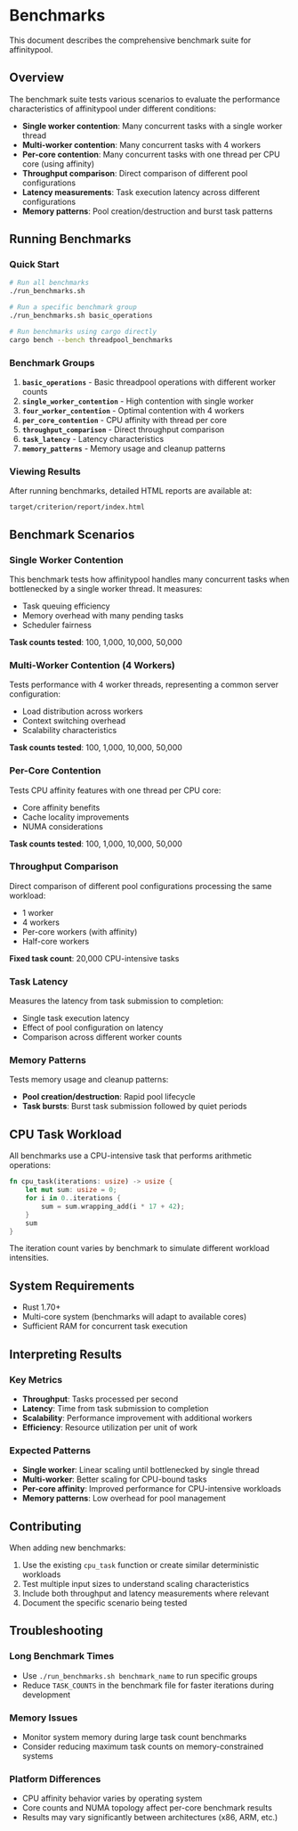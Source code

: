 # Benchmarks

This document describes the comprehensive benchmark suite for affinitypool.

## Overview

The benchmark suite tests various scenarios to evaluate the performance characteristics of affinitypool under different conditions:

- **Single worker contention**: Many concurrent tasks with a single worker thread
- **Multi-worker contention**: Many concurrent tasks with 4 workers
- **Per-core contention**: Many concurrent tasks with one thread per CPU core (using affinity)
- **Throughput comparison**: Direct comparison of different pool configurations
- **Latency measurements**: Task execution latency across different configurations
- **Memory patterns**: Pool creation/destruction and burst task patterns

## Running Benchmarks

### Quick Start

```bash
# Run all benchmarks
./run_benchmarks.sh

# Run a specific benchmark group
./run_benchmarks.sh basic_operations

# Run benchmarks using cargo directly
cargo bench --bench threadpool_benchmarks
```

### Benchmark Groups

1. **`basic_operations`** - Basic threadpool operations with different worker counts
2. **`single_worker_contention`** - High contention with single worker
3. **`four_worker_contention`** - Optimal contention with 4 workers
4. **`per_core_contention`** - CPU affinity with thread per core
5. **`throughput_comparison`** - Direct throughput comparison
6. **`task_latency`** - Latency characteristics
7. **`memory_patterns`** - Memory usage and cleanup patterns

### Viewing Results

After running benchmarks, detailed HTML reports are available at:
```
target/criterion/report/index.html
```

## Benchmark Scenarios

### Single Worker Contention

This benchmark tests how affinitypool handles many concurrent tasks when bottlenecked by a single worker thread. It measures:
- Task queuing efficiency
- Memory overhead with many pending tasks
- Scheduler fairness

**Task counts tested**: 100, 1,000, 10,000, 50,000

### Multi-Worker Contention (4 Workers)

Tests performance with 4 worker threads, representing a common server configuration:
- Load distribution across workers
- Context switching overhead
- Scalability characteristics

**Task counts tested**: 100, 1,000, 10,000, 50,000

### Per-Core Contention

Tests CPU affinity features with one thread per CPU core:
- Core affinity benefits
- Cache locality improvements
- NUMA considerations

**Task counts tested**: 100, 1,000, 10,000, 50,000

### Throughput Comparison

Direct comparison of different pool configurations processing the same workload:
- 1 worker
- 4 workers  
- Per-core workers (with affinity)
- Half-core workers

**Fixed task count**: 20,000 CPU-intensive tasks

### Task Latency

Measures the latency from task submission to completion:
- Single task execution latency
- Effect of pool configuration on latency
- Comparison across different worker counts

### Memory Patterns

Tests memory usage and cleanup patterns:
- **Pool creation/destruction**: Rapid pool lifecycle
- **Task bursts**: Burst task submission followed by quiet periods

## CPU Task Workload

All benchmarks use a CPU-intensive task that performs arithmetic operations:
```rust
fn cpu_task(iterations: usize) -> usize {
    let mut sum: usize = 0;
    for i in 0..iterations {
        sum = sum.wrapping_add(i * 17 + 42);
    }
    sum
}
```

The iteration count varies by benchmark to simulate different workload intensities.

## System Requirements

- Rust 1.70+
- Multi-core system (benchmarks will adapt to available cores)
- Sufficient RAM for concurrent task execution

## Interpreting Results

### Key Metrics

- **Throughput**: Tasks processed per second
- **Latency**: Time from task submission to completion  
- **Scalability**: Performance improvement with additional workers
- **Efficiency**: Resource utilization per unit of work

### Expected Patterns

- **Single worker**: Linear scaling until bottlenecked by single thread
- **Multi-worker**: Better scaling for CPU-bound tasks
- **Per-core affinity**: Improved performance for CPU-intensive workloads
- **Memory patterns**: Low overhead for pool management

## Contributing

When adding new benchmarks:

1. Use the existing `cpu_task` function or create similar deterministic workloads
2. Test multiple input sizes to understand scaling characteristics
3. Include both throughput and latency measurements where relevant
4. Document the specific scenario being tested

## Troubleshooting

### Long Benchmark Times

- Use `./run_benchmarks.sh benchmark_name` to run specific groups
- Reduce `TASK_COUNTS` in the benchmark file for faster iterations during development

### Memory Issues

- Monitor system memory during large task count benchmarks
- Consider reducing maximum task counts on memory-constrained systems

### Platform Differences

- CPU affinity behavior varies by operating system
- Core counts and NUMA topology affect per-core benchmark results
- Results may vary significantly between architectures (x86, ARM, etc.)
